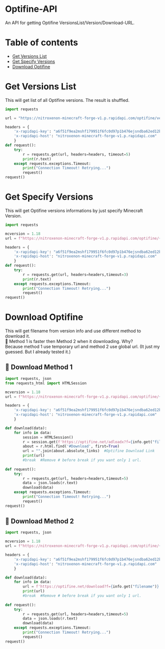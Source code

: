 # Optifine-API
An API for getting Optifine VersionsList/Version/Download-URL.
# Table of contents
- [Get Versions List](#get-versions-list)
- [Get Specify Versions](#get-specify-versions)
- [Download Optifine](#download-optifine)
# Get Versions List
This will get list of all Optifine versions. The result is shuffled.
```python
import requests

url = "https://nitroxenon-minecraft-forge-v1.p.rapidapi.com/optifine/versionlist"

headers = {
    'x-rapidapi-key': "a6f51f9ea2mshf179951f6fc0d97p1b476ejsndba62ed12b1d",
    'x-rapidapi-host': "nitroxenon-minecraft-forge-v1.p.rapidapi.com"
    }
def request():
    try:
        r = requests.get(url, headers=headers, timeout=5)
        print(r.text)
    except requests.exceptions.Timeout:
        print("Connection Timeout! Retrying...")
        request()
request()
```
# Get Specify Versions
This will get Optifine versions informations by just specify Minecraft Version.
```python
import requests

mcversion = 1.18
url = f"https://nitroxenon-minecraft-forge-v1.p.rapidapi.com/optifine/{mcversion}"

headers = {
    'x-rapidapi-key': "a6f51f9ea2mshf179951f6fc0d97p1b476ejsndba62ed12b1d",
    'x-rapidapi-host': "nitroxenon-minecraft-forge-v1.p.rapidapi.com"
    }
def request():
    try:
        r = requests.get(url, headers=headers,timeout=3)
        print(r.text)
    except requests.exceptions.Timeout:
        print("Connection Timeout! Retrying...")
        request()
request()
```
# Download Optifine
This will get filename from version info and use different method to download it.  
💫 Method 1 is faster then Method 2 when it downloading. Why?  
Because method 1 use temporary url and method 2 use global url. (It just my guessed. But I already tested it.)
## 🔰 Download Method 1
```python
import requests, json
from requests_html import HTMLSession

mcversion = 1.18
url = f"https://nitroxenon-minecraft-forge-v1.p.rapidapi.com/optifine/{mcversion}"

headers = {
    'x-rapidapi-key': "a6f51f9ea2mshf179951f6fc0d97p1b476ejsndba62ed12b1d",
    'x-rapidapi-host': "nitroxenon-minecraft-forge-v1.p.rapidapi.com"
    }

def download(data):
    for info in data:
        session = HTMLSession()
        r = session.get(f'https://optifine.net/adloadx?f={info.get("filename")}')
        about = r.html.find('#Download', first=True)
        url = "".join(about.absolute_links)  #Optifine Download Link
        print(url)  
        #break  #Remove # before break if you want only 1 url.
    
def request():
    try:
        r = requests.get(url, headers=headers,timeout=5)
        data = json.loads(r.text)
        download(data)
    except requests.exceptions.Timeout:
        print("Connection Timeout! Retrying...")
        request()
request()
```
## 🔰 Download Method 2
```python
import requests, json

mcversion = 1.18
url = f"https://nitroxenon-minecraft-forge-v1.p.rapidapi.com/optifine/{mcversion}"

headers = {
    'x-rapidapi-key': "a6f51f9ea2mshf179951f6fc0d97p1b476ejsndba62ed12b1d",
    'x-rapidapi-host': "nitroxenon-minecraft-forge-v1.p.rapidapi.com"
    }

def download(data):
    for info in data:
        url = f'https://optifine.net/download?f={info.get("filename")}'
        print(url)  
        #break  #Remove # before break if you want only 1 url.
    
def request():
    try:
        r = requests.get(url, headers=headers,timeout=5)
        data = json.loads(r.text)
        download(data)
    except requests.exceptions.Timeout:
        print("Connection Timeout! Retrying...")
        request()
request()
```
